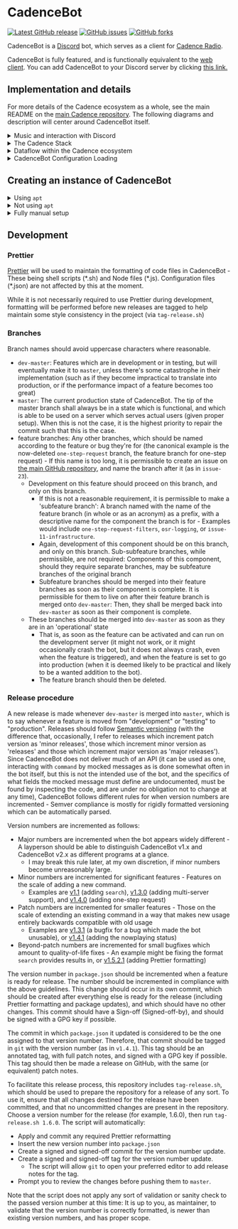 # CadenceBot

[![Latest GitHub release](https://img.shields.io/github/v/release/za419/CadenceBot?style=flat-square)](https://github.com/za419/CadenceBot/releases)
[![GitHub issues](https://img.shields.io/github/issues/za419/CadenceBot?style=flat-square)](https://github.com/za419/CadenceBot/issues)
[![GitHub forks](https://img.shields.io/github/forks/za419/CadenceBot?style=flat-square)](https://github.com/za419/CadenceBot/network)

CadenceBot is a [Discord](https://discordapp.com/) bot, which serves as a client for [Cadence Radio](https://github.com/kenellorando/cadence).

CadenceBot is fully featured, and is functionally equivalent to the [web client](http://cadenceradio.com/). You can add CadenceBot to your Discord server by clicking [this link.](https://discord.com/api/oauth2/authorize?client_id=372999377569972224&permissions=274881252352&scope=bot)

## Implementation and details

For more details of the Cadence ecosystem as a whole, see the main README on the [main Cadence repository](https://github.com/kenellorando/cadence). The following diagrams and description will center around CadenceBot itself.

<details>
<summary>Music and interaction with Discord</summary>

![CadenceBot will only create one connection with the Cadence stream server to fetch the music stream, but will connect to individual Discord servers to forward that stream](.github/images/music-and-discord.svg)

Put simply, CadenceBot will connect once to the stream server (globally for the entire instance), to reduce load on the backend layer - This will also keep all Discord servers listening to the same bot in sync, but it means a stream downlink failure will affect the entire bot, and it means that any future work on the bot will not include allowing one bot to service multiple music streams (in other words, to connect to more than one Cadence stream, one must deploy as many bot instances).

Separately, CadenceBot subscribes to Discord to receive messages invoking commands, and therefore also sends messages back to Discord as part of user interaction.
</details>

<details>
<summary>The Cadence Stack</summary>

![The client, ie CadenceBot, layers over the backend layer (the stream and API servers), which interface with internal data storage services](.github/images/cadence-stack.svg)

CadenceBot is a client in the Cadence stack - Specifically, it is the Discord client (as opposed to the "main" web client, or any other alternative clients that may be created. The client layer is the top, user-facing layer, which provides Cadence services in a way that unknowledgable users can understand, receive, and interact with. The goal is for all clients to provide a cohesive experience - Each client should have the same core feature set, and the implementations of each should behave as similarly to one another as possible, to whatever extent these goals are reasonable within the platforms they serve (that is to say, it is not reasonable for a Discord client to provide its own volume slider, as Discord naturally provides its own, or for a web client to provide a "conversational" interface as one can for a text-based Discord client).

Beneath the client layer is the backend layer, with which the clients interact, and which provides them with sources of data (song metadata, availability), with the Cadence broadcast, and with behavior interfaces. Beneath the backend layer sits the internal layer, which provides the actual data sources the backend services consume.
</details>

<details>
<summary>Dataflow within the Cadence ecosystem</summary>

![Clients, such as web or CadenceBot, interact bidirectionally with API, but only fetches data from the stream server](.github/images/data-and-command-flow.svg)

At a high level, the services provided by Cadence can be split into four functional parts - Referring to the stack presented above, the client and internal layers both act as a monolith, as far as the outside world is concerned - Though their implementation may be more or less monolithic as is useful to maintainers of those layers.

However, the backend layer is split into two functional components - The REST API, which provides metadata and control of the music stream, and the stream server, which generates and broadcasts the music stream from the library.
</details>

<details>
<summary>CadenceBot Configuration Loading</summary>

![CadenceBot configuration is stored in three files - the default configuration is shipped with the bot written by maintainers and provides a working complete setup, the override configuration can be written and provided by an administrator to customize their deployment, and the bans list is maintained by the bot and determines which users are not permitted to interact with the bot](.github/images/config-setup.svg)

CadenceBot is shipped by a working, complete configuration file by default. This file (`default-config.json`) includes a minimal set of configuration that will connect to the main production Cadence deployment. It will include some demonstration as well of available configuration options, as an example of how to write an override configuration file.

The override configuration file (`config.json`) is optional, and will not cause issues if it does not exist or fails to load. If it does load, any options set from it will override options set in the default configuration, while any unset options will fall back to defaults.

Finally, the ban list (`bans.json`) is created and administrated by the bot itself, and will preserve the list of banned users (along with information on when temporary bans are applicable) in case of bot restart. Since bans can be applied by the instance administrator dynamically from Discord, this list must be under the bot's control - It can be alterned manually only while the bot is offline, as changes will not be detected and the file may be reloaded at any time while the bot is active.
</details>

## Creating an instance of CadenceBot

<details>
<summary>Using <code>apt</code></summary>

CadenceBot has a setup script for any platform which uses `apt` as package manager, which has `bash`, and for which `node.js`, `ffmpeg`, and `gcc`/`g++` are available.

First, [get your token from Discord](https://github.com/reactiflux/discord-irc/wiki/Creating-a-discord-bot-&-getting-a-token). I recommend allowing the setup script prepare your authentication file, and it will need that token, so save it for later.

Then, clone the repository into a folder of your choosing on your server. Enter this folder, and run the script `first-time-setup.sh`.

You'll be prompted first if you would like to set up emailing of logs on restarting the bot. When CadenceBot is started using the `restart.sh` script, all logging is directed into CadenceBot.log, stored in the same folder as the script. When the script is run, it overwrites that log. If you would like, a script called `maillog.sh` can be run to archive the log. The setup script can create this script for you, sending the log in the body of an email to the address of your choosing, with a subject line consisting of appending the current date and time to a prefix of your choosing. Remember to check your spam mail!

If you choose not to do this during setup, but want to do it later, either write the appropriate commands into `maillog.sh`, or simply rerun `first-time-setup.sh`.

You'll be prompted after that process is completed or skipped to setup your authentication file. I recommend doing this through the setup script - Although it's easy to do manually, it's simpler to use the script. Just enter the token you saved earlier.

If you choose not to create the authentication file during setup, you'll have to do it before starting the bot (otherwise it will simply fail to start). You can either do this by rerunning the `first-time-setup.sh` script, or by placing your token in a file called `auth.json` (see `auth-example.json`).

If at any point you need to recreate this setup, for example to change the address logs are mailed to, you can simply rerun `first-time-setup.sh` - The required sections will not do anything harmful to your setup unless you need a particular version of some packages for some reason outside CadenceBot, and the optional sections can be skipped simply by pressing enter.

If you have followed these steps properly, you should be able to run `restart.sh` or `node bot.js`, and your instance of CadenceBot will start running.
</details>

<details>
<summary>Not using <code>apt</code></summary>

CadenceBot does not have any complete automated setup for platforms which do not use `apt`.

Before anything else, clone the repository into a folder of your choosing on the server, and enter the folder. Then, install CadenceBot's dependencies:

First, [install the latest `Node.js`](https://nodejs.org/en/download/) - You need at least version 12.0.0.

Then, install the following:

 - `ffmpeg`

 - `gcc`

 - `g++`

Now, [get your token from Discord](https://github.com/reactiflux/discord-irc/wiki/Creating-a-discord-bot-&-getting-a-token). I recommend allowing the setup script prepare your authentication file, and it will need that token, so save it for later.

Then, you can run the script `first-time-setup.sh` in the repository folder - It will generate errors related to the use of `apt`, but these can be disregarded.

You'll be prompted first if you would like to set up emailing of logs on restarting the bot. When CadenceBot is started using the `restart.sh` script, all logging is directed into CadenceBot.log, stored in the same folder as the script. When the script is run, it overwrites that log. If you would like, a script called `maillog.sh` can be run to archive the log. The setup script can create this script for you, sending the log in the body of an email to the address of your choosing, with a subject line consisting of appending the current date and time to a prefix of your choosing. Remember to check your spam mail!

If you choose not to do this during setup, but want to do it later, either write the appropriate commands into `maillog.sh`, or simply rerun `first-time-setup.sh`.

You'll be prompted after that process is completed or skipped to setup your authentication file. I recommend doing this through the setup script - Although it's easy to do manually, it's simpler to use the script. Just enter the token you saved earlier.

If you choose not to create the authentication file during setup, you'll have to do it before starting the bot (otherwise it will simply fail to start). You can either do this by rerunning the `first-time-setup.sh` script, or by placing your token in a file called `auth.json` (see `auth-example.json`).

If at any point you need to recreate this setup, for example to change the address logs are mailed to, you can simply rerun `first-time-setup.sh` - The required sections will not do anything harmful to your setup unless you need a particular version of some packages for some reason outside CadenceBot, and the optional sections can be skipped simply by pressing enter.

If you have followed these steps properly, you should be able to run `restart.sh` or `node bot.js`, and your instance of CadenceBot will start running.
</details>

<details>
<summary>Fully manual setup</summary>

Completely manual setup is not recommended, only because of the need to install the npm packages in `setup.sh`, in the order they appear. I therefore recommend at least running that script. Manual setup using that script proceeds as follows:

Clone the CadenceBot repository into a directory of your choosing.

First, [install the latest `Node.js`](https://nodejs.org/en/download/) - You need at least version 12.0.0.

Then, install the following:

 - `ffmpeg`

 - `gcc`

 - `g++`

Now, run `setup.sh`, or open the file and install the npm packages present there in the order they appear.

The next step is to setup your authentication file. [Get your token from Discord](https://github.com/reactiflux/discord-irc/wiki/Creating-a-discord-bot-&-getting-a-token), and place it in a file named `auth.json`, following the format in `auth-example.json`.

Once this script finishes, [get your token from Discord](https://github.com/reactiflux/discord-irc/wiki/Creating-a-discord-bot-&-getting-a-token), and place it in a file called `auth.json` (see `auth-example.json`).

At this point, you should be able to run CadenceBot, but in order to ensure that your `node_modules` stay up-to-date as new changes are made to CadenceBot, it is recommended that you install the `auto-setup.sh` script as a git hook.

To do this, simply copy it into the `.git/hooks/` directory, as at least the `post-merge` hook. The `first-time-setup.sh` script copies my setup, which can is to have `auto-setup.sh` run on both post-merge and post-checkout. This can be duplicated with:

`cp auto-setup.sh .git/hooks/post-checkout`

`cp auto-setup.sh .git/hooks/post-merge`

The `auto-setup.sh` script removes `node_modules` and re-runs `setup.sh`. If you wish, you can write your own script to duplicate this behavior, or simply skip it - This function is not necessarily required for CadenceBot to run, but it does avoid errors when new CadenceBot features rely on module updates, so if you don't keep your setup up-to-date automatically, be ready to have to update your modules as shown in `setup.sh` (keep in mind that this script does change on occasion).

Now, CadenceBot should run properly, even if a change requires a new module or new module version. There is only one detail left - When CadenceBot is restarted by the `restart.sh` script, it keeps its log in the `CadenceBot.log` file, which is overwritten each time the script is run. If this is not desired, you can make a `maillog.sh` script, which shall be run before starting the bot each time `restart.sh` is run, with the intention of being used to archive the log before it is deleted (by email, usually). Add whichever commands you would like to this script to have your logs archived automatically.
</details>

## Development

### Prettier

[Prettier](https://prettier.io/) will be used to maintain the formatting of code files in CadenceBot - These being shell scripts (\*.sh) and Node files (\*.js). Configuration files (\*.json) are not affected by this at the moment.

While it is not necessarily required to use Prettier during development, formatting will be performed before new releases are tagged to help maintain some style consistency in the project (via `tag-release.sh`)

### Branches

Branch names should avoid uppercase characters where reasonable.

- `dev-master`: Features which are in development or in testing, but will eventually make it to `master`, unless there's some catastrophe in their implementation (such as if they become impractical to translate into production, or if the performance impact of a feature becomes too great)
- `master`: The current production state of CadenceBot. The tip of the master branch shall always be in a state which is functional, and which is able to be used on a server which serves actual users (given proper setup). When this is not the case, it is the highest priority to repair the commit such that this is the case.
- feature branches: Any other branches, which should be named according to the feature or bug they're for (the canonical example is the now-deleted `one-step-request` branch, the feature branch for one-step request) - If this name is too long, it is permissible to create an issue on [the main GitHub repository](https://github.com/za419/CadenceBot/issues/), and name the branch after it (as in `issue-23`).
  - Development on this feature should proceed on this branch, and only on this branch.
    - If this is not a reasonable requirement, it is permissible to make a 'subfeature branch': A branch named with the name of the feature branch (in whole or as an acronym) as a prefix, with a descriptive name for the component the branch is for - Examples would include `one-step-request-filters`, `osr-logging`, or `issue-11-infrastructure`.
    - Again, development of this component should be on this branch, and only on this branch. Sub-subfeature branches, while permissible, are not required: Components of this component, should they require separate branches, may be subfeature branches of the original branch
    - Subfeature branches should be merged into their feature branches as soon as their component is complete. It is permissible for them to live on after their feature branch is merged onto `dev-master`: Then, they shall be merged back into `dev-master` as soon as their component is complete.
  - These branches should be merged into `dev-master` as soon as they are in an 'operational' state
    - That is, as soon as the feature can be activated and can run on the development server (it might not work, or it might occasionally crash the bot, but it does not always crash, even when the feature is triggered), and when the feature is set to go into production (when it is deemed likely to be practical and likely to be a wanted addition to the bot).
    - The feature branch should then be deleted.

### Release procedure

A new release is made whenever `dev-master` is merged into `master`, which is to say whenever a feature is moved from "development" or "testing" to "production". Releases should follow [Semantic versioning](https://semver.org/) (with the difference that, occasionally, I refer to releases which increment patch version as 'minor releases', those which increment minor version as 'releases' and those which increment major version as 'major releases'). Since CadenceBot does not deliver much of an API (it can be used as one, interacting with `command` by mocked messages as is done somewhat often in the bot itself, but this is not the intended use of the bot, and the specifics of what fields the mocked message must define are undocumented, must be found by inspecting the code, and are under no obligation not to change at any time), CadenceBot follows different rules for when version numbers are incremented - Semver compliance is mostly for rigidly formatted versioning which can be automatically parsed.

Version numbers are incremented as follows:

- Major numbers are incremented when the bot appears widely different - A layperson should be able to distinguish CadenceBot v1.x and CadenceBot v2.x as different programs at a glance.
  - I may break this rule later, at my own discretion, if minor numbers become unreasonably large.
- Minor numbers are incremented for significant features - Features on the scale of adding a new command.
  - Examples are [v1.1](https://github.com/za419/CadenceBot/releases/tag/v1.1) (adding `search`), [v1.3.0](https://github.com/za419/CadenceBot/releases/tag/v1.3.0) (adding multi-server support), and [v1.4.0](https://github.com/za419/CadenceBot/releases/tag/v1.4.0) (adding one-step request)
- Patch numbers are incremented for smaller features - Those on the scale of extending an existing command in a way that makes new usage entirely backwards compatible with old usage
  - Examples are [v1.3.1](https://github.com/za419/CadenceBot/releases/tag/v1.3.1) (a bugfix for a bug which made the bot unusable), or [v1.4.1](https://github.com/za419/CadenceBot/releases/tag/v1.4.1) (adding the nowplaying status)
- Beyond-patch numbers are incremented for small bugfixes which amount to quality-of-life fixes - An example might be fixing the format `search` provides results in, or [v1.5.2.1](https://github.com/za419/CadenceBot/releases/tag/v1.4.1) (adding Prettier formatting)

The version number in `package.json` should be incremented when a feature is ready for release. The number should be incremented in compliance with the above guidelines. This change should occur in its own commit, which should be created after everything else is ready for the release (including Prettier formatting and package updates), and which should have no other changes. This commit should have a Sign-off (Signed-off-by), and should be signed with a GPG key if possible.

The commit in which `package.json` it updated is considered to be the one assigned to that version number. Therefore, that commit should be tagged in `git` with the version number (as in `v1.4.1`). This tag should be an annotated tag, with full patch notes, and signed with a GPG key if possible. This tag should then be made a release on GitHub, with the same (or equivalent) patch notes.

To facilitate this release process, this repository includes `tag-release.sh`, which should be used to prepare the repository for a release of any sort. To use it, ensure that all changes destined for the release have been committed, and that no uncommitted changes are present in the repository. Choose a version number for the release (for example, 1.6.0), then run `tag-release.sh 1.6.0`. The script will automatically:

 - Apply and commit any required Prettier reformatting
 - Insert the new version number into `package.json`
 - Create a signed and signed-off commit for the version number update.
 - Create a signed and signed-off tag for the version number update.
   - The script will allow `git` to open your preferred editor to add release notes for the tag.
 - Prompt you to review the changes before pushing them to `master`.

Note that the script does not apply any sort of validation or sanity check to the passed version number at this time: It is up to you, as maintainer, to validate that the version number is correctly formatted, is newer than existing version numbers, and has proper scope.
